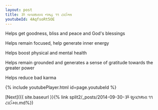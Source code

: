 ```yaml
---
layout: post
title: ૐ ચચાથરાય નમહ ૧૧ ટાઈમ્સ
youtubeId: 4AqfsoRt5OE
---
```

 
 
Helps get goodness, bliss and peace and God's blessings
 
Helps remain focused, help generate inner energy 
 
Helps boost physical and mental health 
 
Helps remain grounded and generates a sense of gratitude towards the greater power 
 
Helps reduce bad karma
 
 
 
 


{% include youtubePlayer.html id=page.youtubeId %}
 
[Next]({{ site.baseurl }}{% link  split2/_posts/2014-09-30-ૐ શુચ્છાથરા  ૧૧ ટાઈમ્સ.md%})
 
